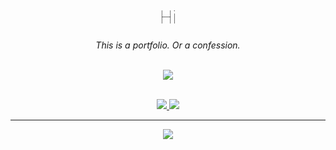 <h1 align="center" style="font-weight:lighter">Hi</h1>

<p align="center"><i>This is a portfolio. Or a confession.</i></p>

<br/>

<div align="center">
  <img src="https://skillicons.dev/icons?i=html,css,js,react,nodejs,postgres,git,netlify,vscode" />
</div>

<br/>

<p align="center">
  <a href="https://github.com/caltron-xo" target="_blank">
    <img src="https://img.shields.io/badge/GitHub-caltron--xo-black?style=flat-square&logo=github" />
  </a>
  <a href="https://linkedin.com/in/rajdeepsingha" target="_blank">
    <img src="https://img.shields.io/badge/LinkedIn-RajdeepSingha-blue?style=flat-square&logo=linkedin" />
  </a>
</p>

---

<p align="center">
  <img src="https://github-readme-stats.vercel.app/api?username=caltron-xo&show_icons=false&hide_title=true&theme=graywhite" />
</p>

